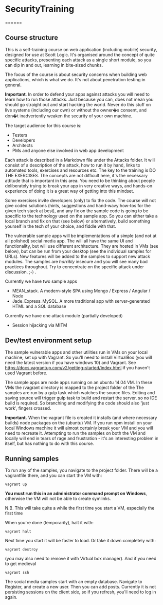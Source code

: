 # SecurityTraining
======

Course structure
-----

This is a self-training course on web application (including mobile) security, designed for use at Scott Logic. It's organised around the concept of quite specific attacks, presenting each attack as a single short module, so you can dip in and out, learning in bite-sized chunks.

The focus of the course is about security concerns when building web applications, which is what we do. It's not about penetration testing in general.

**Important**. In order to defend your apps against attacks you will need to learn how to run those attacks. Just because you can, does not mean you should go straight out and start hacking the world. Never do this stuff on live systems (including our own) or without the owner�s consent, and don�t inadvertently weaken the security of your own machine. 

The target audience for this course is:
* Testers
* Developers
* Architects 
* PMs and anyone else involved in web app development

Each attack is described in a Markdown file under the Attacks folder. It will consist of a description of the attack, how to run it by hand, links to automated tools, exercises and resources etc. The key to the training is DO THE EXERCISES. The concepts are not difficult here, it's the necessary attitude that is important in this area. You need to be thinking about people deliberately trying to break your app in very creative ways, and hands-on experience of doing it is a great way of getting into this mindset.

Some exercises invite developers (only) to fix the code. The course will not give coded solutions (hints, suggestions and hand-wavy how-tos for the given tech stack at best), and any fix on the sample code is going to be specific to the technology used on the sample app. So you can either take a local branch and fix on that (see below) or alternatively, build something yourself in the tech of your choice, and fiddle with that.

The vulnerable sample apps will be implementations of a simple (and not at all polished) social media app. The will all have the same UI and functionality, but will use different architecture. They are hosted in VMs (see below), but can be run from your desktop (see the individual samples for URLs). New features will be added to the samples to support new attack modules. The samples are *horribly* insecure and you will see many bad practices throughout. Try to concentrate on the specific attack under discussion. ;-) .

Currently we have two sample apps
* MEAN_stack. A modern-style SPA using Mongo / Express / Angular / Node
* Jade_Express_MySQL. A more traditional app with server-generated HTML and a SQL database

Currently we have one attack module (partially developed)
* Session hijacking via MITM

Dev/test environment setup
-----

The sample vulnerable apps and other utilities run in VMs on your local machine, set up with Vagrant.
So you'll need to install VirtualBox (you will need the latest version if you have windows 10) and Vagrant.
See https://docs.vagrantup.com/v2/getting-started/index.html if you haven't used Vagrant before.

The sample apps are node apps running on an ubuntu 14.04 VM. In these VMs the /vagrant directory is mapped to the project folder of the  The samples are run by a gulp task which watches the source files. Editing and saving source will trigger gulp task to build and restart the server, so no IDE build is required. So branching and modifying the code should also 'just work', fingers crossed.

**Important.** When the vagrant file is created it installs (and where necessary builds) node packages on the (ubuntu) VM. If you run npm install on your local Windows machine it will almost certainly break your VM and you will need to recreate it. Attempting to run the samples on both the VM and locally will end in tears of rage and frustration - it's an interesting problem in itself, but has nothing to do with this course.


Running samples
-----

To run any of the samples, you navigate to the project folder. There will be a vagrantfile there, and you can start the VM with:

	vagrant up

**You must run this in an administrator command prompt on Windows**, otherwise the VM will not be able to create symlinks.

N.B. This will take quite a while the first time you start a VM, especially the first time

When you're done (temporarily), halt it with:

	vagrant halt
	
Next time you start it will be faster to load. Or take it down completely with:

	vagrant destroy

(you may also need to remove it with Virtual box manager). 
And if you need to get medieval

	vagrant ssh


The social media samples start with an empty database. Navigate to Register, and create a new user. Then you can add posts. Currently it is not persisting sessions on the client side, so if you refresh, you'll need to log in again.

